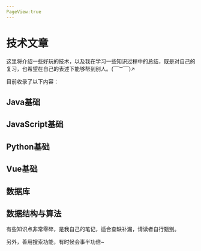 ```yaml
---
PageView:true
---
```

# 技术文章

这里将介绍一些好玩的技术，以及我在学习一些知识过程中的总结，既是对自己的复习，也希望在自己的表述下能够帮到别人。(￣︶￣)↗


目前收录了以下内容：

## Java基础


## JavaScript基础


## Python基础


## Vue基础


## 数据库


## 数据结构与算法




有些知识点非常零碎，是我自己的笔记，适合查缺补漏，请读者自行甄别。

另外，善用搜索功能，有时候会事半功倍~
